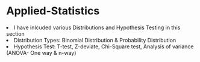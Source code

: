# Applied-Statistics
<li> I have inlcuded various Distributions and Hypothesis Testing in this section <br>
<li> Distribution Types: Binomial Distribution & Probability Distribution <br>
<li> Hypothesis Test: T-test, Z-deviate, Chi-Square test, Analysis of variance (ANOVA- One way & n-way) <br>
